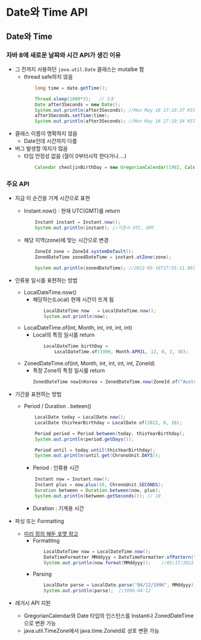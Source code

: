 # Date와 Time API
## Date와 Time
### 자바 8에 새로운 날짜와 시간 API가 생긴 이유
- 그 전까지 사용하던 `java.util.Date` 클래스는 mutalbe 함
    - thread safe하지 않음
        ``` java
            long time = date.getTime();
        
            Thread.sleep(1000*3);   // 3초 
            Date after3Seconds = new Date();
            System.out.println(after3Seconds); //Mon May 16 17:10:37 KST 2022
            after3Seconds.setTime(time);
            System.out.println(after3Seconds); //Mon May 16 17:10:34 KST 2022
        ```
- 클래스 이름이 명확하지 않음
    - Date인데 시간까지 다룸
- 버그 발생할 여지가 많음
    - 타입 안정성 없음 (월이 0부터시작 한다거나....)
        ```java
            Calendar cheoljinBirthDay = new GregorianCalendar(1982, Calendar.APRIL, 15); // 0부터 1월 따라서, 월을 영어로 써주는게 정확
        ```

### 주요 API
- 지금 이 순간을 기계 시간으로 표현
    - Instant.now() : 현재 UTC(GMT)를 return
        ```java
            Instant instant = Instant.now();
            System.out.println(instant); //기준시 UTC, GMT
        ```
    - 해당 지역(zone)에 맞는 시간으로 변경
        ```java
            ZoneId zone = ZoneId.systemDefault();
            ZonedDateTime zonedDateTime = instant.atZone(zone);

            System.out.println(zonedDateTime); //2022-05-16T17:55:21.867598600+09:00[Asia/Seoul]
        ```

- 인류용 일시를 표현하는 방법
    - LocalDateTime.now()
        - 해당하는(Local) 현재 시간이 뜨게 됨
            ``` java
                LocalDateTime now   = LocalDateTime.now();
                System.out.println(now);
            ```
    - LocalDateTime.of(int, Month, int, int, int, int)
        - Local의 특정 일시를 return
            ``` java
                LocalDateTime birthDay =
                    LocalDateTime.of(1996, Month.APRIL, 12, 0, 2, 38);
            ```
    - ZonedDateTime.of(int, Month, int, int, int, int, ZoneId)
        - 특정 Zone의 특정 일시를 return
            ```java
            ZonedDateTime nowInKorea = ZonedDateTime.now(ZoneId.of("Australia/Sydney"));
            ```
- 기간을 표현하는 방법
    - Period / Duration . beteen()
        ```java
            LocalDate today = LocalDate.now();
            LocalDate thisYearBirthday = LocalDate.of(2022, 6, 18);

            Period period = Period.between(today, thisYearBirthday);
            System.out.println(period.getDays());

            Period until = today.until(thisYearBirthday);
            System.out.println(until.get(ChronoUnit.DAYS));
        ```
        - Period : 인류용 시간
        ```java
            Instant now = Instant.now();
            Instant plus = now.plus(10, ChronoUnit.SECONDS);
            Duration between = Duration.between(now, plus);
            System.out.println(between.getSeconds()); // 10
        ```
        - Duration : 기계용 시간

- 파싱 또는 Formatting
    - [미리 정의 해둔 포맷 참고](https://docs.oracle.com/javase/8/docs/api/java/time/format/DateTimeFormatter.html#predefined)
        - Formatting
            ```java
                LocalDateTime now = LocalDateTime.now();
                DateTimeFormatter MMddyyy = DateTimeFormatter.ofPattern("MM/dd/yyyy");
                System.out.println(now.format(MMddyyy));    //05/17/2022
            ```
        - Parsing
            ```java
                LocalDate parse = LocalDate.parse("04/12/1996", MMddyyy);
                System.out.println(parse);  //1996-04-12
            ```

- 레거시 API 지원
    - GregorianCalendar와 Date 타입의 인스턴스를 Instant나 ZonedDateTime으로 변환 가능
    - java.util.TimeZone에서 java.time.ZoneId로 상호 변환 가능
